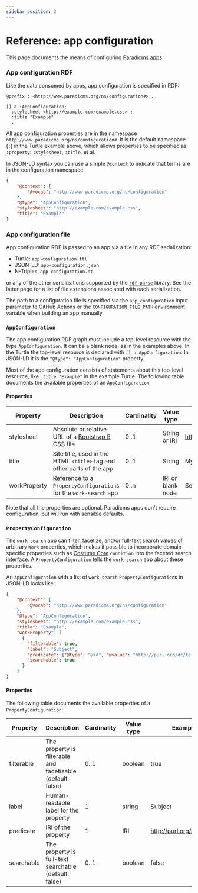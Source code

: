 ```yaml
---
sidebar_position: 2
---
```


# Reference: app configuration

This page documents the means of configuring [Paradicms apps](./apps).

### App configuration RDF

Like the data consumed by apps, app configuration is specified in RDF:

```turtle
@prefix : <http://www.paradicms.org/ns/configuration#> .

[] a :AppConfiguration;
  :stylesheet <http://example.com/example.css> ;
  :title "Example"
  .
```

All app configuration properties are in the namespace `http://www.paradicms.org/ns/configuration#`. It is the default namespace (`:`) in the Turtle example above, which allows properties to be specified as `:property`: `:stylesheet`, `:title`, et al.

In JSON-LD syntax you can use a simple `@context` to indicate that terms are in the configuration namespace:
```json
{
    "@context": {
        "@vocab": "http://www.paradicms.org/ns/configuration"
    },
    "@type": "AppConfiguration",
    "stylesheet": "http://example.com/example.css",
    "title": "Example"
}
```


### App configuration file

App configuration RDF is passed to an app via a file in any RDF serialization:

* Turtle: `app-configuration.ttl`
* JSON-LD: `app-configuration.json`
* N-Triples: `app-configuration.nt`

or any of the other serializations supported by the [`rdf-parse`](https://www.npmjs.com/package/rdf-parse) library. See the latter page for a list of file extensions associated with each serialization.

The path to a configuration file is specified via the `app_configuration` input parameter to GitHub Actions or the `CONFIGURATION_FILE_PATH` environment variable when building an app manually.


### `AppConfiguration`

The app configuration RDF graph must include a top-level resource with the type `AppConfiguration`. It can be a blank node, as in the examples above. In the Turtle the top-level resource is declared with  `[] a AppConfiguration`. In JSON-LD it is the `"@type": "AppConfiguration"` property.

Most of the app configuration consists of statements about this top-level resource, like `:title "Example"` in the example Turtle. The following table documents the available properties of an `AppConfiguration`. 

#### Properties

| Property     | Description                                                                     | Cardinality | Value type        | Example values                       |
|--------------|---------------------------------------------------------------------------------|-------------|-------------------|--------------------------------------|
| stylesheet   | Absolute or relative URL of a [Bootstrap 5](https://getbootstrap.com/) CSS file | 0..1        | String or IRI     | http://example.com/bootstrap.min.css |
| title        | Site title, used in the HTML `<title>` tag and other parts of the app           | 0..1        | String            | My collection                        |
| workProperty | Reference to a `PropertyConfiguration`s for the `work-search` app               | 0..n        | IRI or blank node | See `PropertyConfiguration`          |

Note that all the properties are optional. Paradicms apps don't require configuration, but will run with sensible defaults.


### `PropertyConfiguration`

The `work-search` app can filter, facetize, and/or full-text search values of arbitrary `Work` properties, which makes it possible to incorporate domain-specific properties such as [Costume Core](http://www.ardenkirkland.com/costumecore/) `condition` into the faceted search interface. A `PropertyConfiguration` tells the `work-search` app about these properties.

An `AppConfiguration` with a list of `work-search` `PropertyConfiguration`s in JSON-LD looks like:

```json
{
    "@context": {
        "@vocab": "http://www.paradicms.org/ns/configuration"
    },
    "@type": "AppConfiguration",
    "stylesheet": "http://example.com/example.css",
    "title": "Example",
    "workProperty": [
      {
        "filterable": true,
        "label": "Subject",
        "predicate": {"@type": "@id", "@value": "http://purl.org/dc/terms/subject"},
        "searchable": true
      }
    ]
}
```

#### Properties

The following table documents the available properties of a `PropertyConfiguration`:

| Property   | Description                                                 | Cardinality | Value type | Example values                   |
|------------|-------------------------------------------------------------|-------------|------------|----------------------------------|
| filterable | The property is filterable and facetizable (default: false) | 0..1        | boolean    | true                             |
| label      | Human-readable label for the property                       | 1           | string     | Subject                          |
| predicate  | IRI of the property                                         | 1           | IRI        | http://purl.org/dc/terms/subject |
| searchable | The property is full-text searchable (default: false)       | 0..1        | boolean    | false                            |

